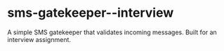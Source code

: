 # sms-gatekeeper--interview
A simple SMS gatekeeper that validates incoming messages. Built for an interview assignment.
